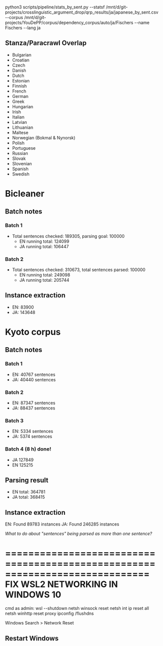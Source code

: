 python3 scripts/pipeline/stats_by_sent.py --statsf /mnt/d/git-projects/crosslinguistic_argument_drop/qrp_results/ja/japanese_by_sent.csv --corpus /mnt/d/git-projects/YouDePP/corpus/dependency_corpus/auto/ja/Fischers --name Fischers --lang ja

## Stanza/Paracrawl Overlap
- Bulgarian
- Croatian
- Czech
- Danish
- Dutch
- Estonian
- Finnish
- French
- German
- Greek
- Hungarian
- Irish
- Italian
- Latvian
- Lithuanian
- Maltese
- Norwegian (Bokmal & Nynorsk)
- Polish
- Portuguese
- Russian
- Slovak
- Slovenian
- Spanish
- Swedish


# Bicleaner

## Batch notes

### Batch 1
- Total sentences checked: 189305, parsing goal: 100000
  - EN running total: 124099
  - JA running total: 106447

### Batch 2
- Total sentences checked: 310673, total sentences parsed: 100000
  - EN running total: 249098
  - JA running total: 205744

## Instance extraction
- EN: 83900
- JA: 143648


# Kyoto corpus

## Batch notes

### Batch 1
  - EN: 40767 sentences
  - JA: 40440 sentences
### Batch 2
  - EN: 87347 sentences
  - JA: 88437 sentences
### Batch 3
  - EN: 5334 sentences
  - JA: 5374 sentences
### Batch 4  (8 h) done!
- JA 127849
- EN 125215

## Parsing result
- EN total: 364781
- JA total: 368415

## Instance extraction
EN: Found 89783 instances
JA: Found 246285 instances

*What to do about "sentences" being parsed as more than one sentence?*

=============================================================================
FIX WSL2 NETWORKING IN WINDOWS 10
=============================================================================
cmd as admin:
wsl --shutdown
netsh winsock reset
netsh int ip reset all
netsh winhttp reset proxy
ipconfig /flushdns

Windows Search > Network Reset

Restart Windows
-----------------------------------------------------------------------------
